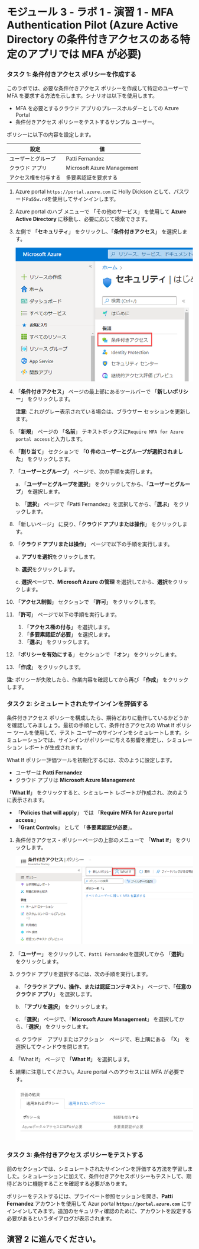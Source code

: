 # モジュール 3 - ラボ 1 - 演習 1 -  MFA Authentication Pilot (Azure Active Directory の条件付きアクセスのある特定のアプリでは MFA が必要)

### タスク 1: 条件付きアクセス ポリシーを作成する 


このラボでは、必要な条件付きアクセス ポリシーを作成して特定のユーザーで MFA を要求する方法を示します。シナリオは以下を使用します。

- MFA を必要とするクラウド アプリのプレースホルダーとしての Azure Portal 
- 条件付きアクセス ポリシーをテストするサンプル ユーザー。  

ポリシーに以下の内容を設定します。

|設定 |値|
|---     | --- |
|ユーザーとグループ | Patti Fernandez |
|クラウド アプリ | Microsoft Azure Management |
|アクセス権を付与する | 多要素認証を要求する |

 
1.  Azure portal `https://portal.azure.com` に Holly Dickson として、パスワード`Pa55w.rd`を使用してサインインします。

2.  Azure portal のハブ メニューで 「その他のサービス」 を使用して **Azure Active Directory** に移動し、必要に応じて検索できます。

3. 左側で 「**セキュリティ**」 をクリックし、「**条件付きアクセス**」 を選択します。

     ![スクリーンショット](../Media/NewConditionalAccessScreen.png)
 
5.  「**条件付きアクセス**」 ページの最上部にあるツールバーで 「**新しいポリシー**」 をクリックします。

    **注意**: これがグレー表示されている場合は、ブラウザー セッションを更新します。



6.  「**新規**」 ページの 「**名前**」 テキストボックスに`Require MFA for Azure portal access`と入力します。



7.  「**割り当て**」 セクションで 「**0 件のユーザーとグループが選択されました**」 をクリックします。



8.  「**ユーザーとグループ**」 ページで、次の手順を実行します。


    a. 「**ユーザーとグループを選択**」 をクリックしてから、「**ユーザーとグループ**」 を選択します。
    

    b. 「**選択**」 ページで「Patti Fernandez」を選択してから、「**選ぶ**」 をクリックします。


9.  「新しいページ」 に戻り、「**クラウド アプリまたは操作**」 をクリックします。



10. 「**クラウド アプリまたは操作**」 ページで以下の手順を実行します。



    a. **アプリを選択**をクリックします。

    b. **選択**をクリックします。

    c. **選択**ページで、**Microsoft Azure の管理** を選択してから、**選択**をクリックします。


11.  「**アクセス制御**」 セクションで 「**許可**」 をクリックします。


12.  「**許可**」 ページで以下の手順を実行します。
     1. 「**アクセス権の付与**」 を選択します。
     2.  「**多要素認証が必要**」 を選択します。
     3.  「**選ぶ**」 をクリックします。

13.  「**ポリシーを有効にする**」 セクションで 「**オン**」 をクリックします。

14.  「**作成**」 をクリックします。

**注:** ポリシーが失敗したら、作業内容を確認してから再び 「**作成**」 をクリックします。


### タスク 2: シミュレートされたサインインを評価する


条件付きアクセス ポリシーを構成したら、期待どおりに動作しているかどうかを確認してみましょう。最初の手順として、条件付きアクセスの What If ポリシー ツールを使用して、テスト ユーザーのサインインをシミュレートします。シミュレーションでは、サインインがポリシーに与える影響を推定し、シミュレーション レポートが生成されます。  

What If ポリシー評価ツールを初期化するには、次のように設定します。

- ユーザーは **Patti Fernandez** 
- クラウド アプリは **Microsoft Azure Management**

 「**What If**」 をクリックすると、シミュレート レポートが作成され、次のように表示されます。

- 「**Policies that will apply**」 では 「**Require MFA for Azure portal access**」 
- 「**Grant Controls**」 として 「**多要素認証が必要**」。


1.  条件付きアクセス - ポリシーページの上部のメニューで 「**What If**」 をクリックします。  
 
     ![スクリーンショット](../Media/448e616a-7524-44a5-8335-c2fc8193dae6.png)

2.  「**ユーザー**」 をクリックして、`Patti Fernandez`を選択してから 「**選択**」 をクリックします。



3.  クラウド アプリを選択するには、次の手順を実行します。



    a. 「**クラウド アプリ、操作、または認証コンテキスト**」 ページで、「**任意のクラウド アプリ**」 を選択します。

    b. 「**アプリを選択**」 をクリックします。

    c. 「**選択**」 ページで、「**Microsoft Azure Management**」 を選択してから、「**選択**」 をクリックします。

    d. クラウド　アプリまたはアクション　ページで、右上隅にある　「X」　を選択してウィンドウを閉じます。

4.  「What If」 ページで 「**What If**」 を選択します。

5.  結果に注意してください。Azure portal へのアクセスには MFA が必要です。

     ![スクリーンショット](../Media/6568f6de-0c9e-4ee1-ba48-eab401651416.png)


### タスク 3: 条件付きアクセス ポリシーをテストする

前のセクションでは、シミュレートされたサインインを評価する方法を学習しました。シミュレーションに加えて、条件付きアクセスポリシーもテストして、期待どおりに機能することを確認する必要があります。 

ポリシーをテストするには、プライベート参照セッションを開き、**Patti Fernandez** アカウントを使用して Azur portal **`https://portal.azure.com`** にサインインしてみます。追加のセキュリティ確認のために、アカウントを設定する必要があるというダイアログが表示されます。


## 演習 2 に進んでください。
